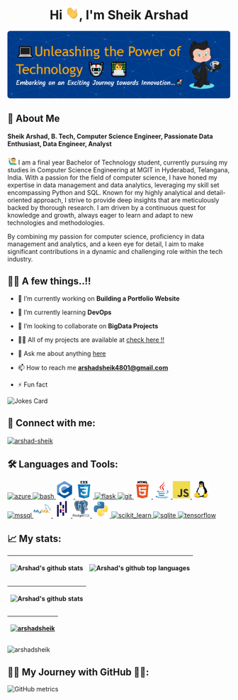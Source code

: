 <h1 align="center">Hi <img src="hands.gif" height="30" />, I'm Sheik Arshad</h1>

<p align="center">
<img src="github-header-image.png" alt="Sheik Arshad"/>
</p>

## 🚀 About Me

#### **Sheik Arshad**, B. Tech, Computer Science Engineer, Passionate Data Enthusiast, Data Engineer, Analyst

<img src="https://github.com/ArshadSheik/ArshadSheik/blob/master/about-me-gif.gif" height="20px" /> I am a final year Bachelor of Technology student, currently pursuing my studies in Computer Science Engineering at MGIT in Hyderabad, Telangana, India. With a passion for the field of computer science, I have honed my expertise in data management and data analytics, leveraging my skill set encompassing Python and SQL. Known for my highly analytical and detail-oriented approach, I strive to provide deep insights that are meticulously backed by thorough research. I am driven by a continuous quest for knowledge and growth, always eager to learn and adapt to new technologies and methodologies.

By combining my passion for computer science, proficiency in data management and analytics, and a keen eye for detail, I aim to make significant contributions in a dynamic and challenging role within the tech industry.

## 👨‍💻 A few things..!!

- 🔭 I’m currently working on **Building a Portfolio Website**

- 🌱 I’m currently learning **DevOps**

- 👯 I’m looking to collaborate on **BigData Projects**

- 👨‍💻 All of my projects are available at [check here !!](https://github.com/ArshadSheik)

- 💬 Ask me about anything [here](https://github.com/ArshadSheik/ArshadSheik/issues)

- 📫 How to reach me **arshadsheik4801@gmail.com**

- ⚡ Fun fact

![Jokes Card](https://readme-jokes.vercel.app/api)

<h2 align="left">👋 Connect with me:</h2>
<p align="left">
<a href="https://linkedin.com/in/arshad-sheik" target="blank"><img align="center" src="https://raw.githubusercontent.com/codemaker2015/github-profile-readme-generator/master/src/images/icons/Social/linked-in-alt.svg" alt="arshad-sheik" height="30" width="40" /></a>
</p>

<h2 align="left">🛠️ Languages and Tools:</h2>
<p align="left"> <a href="https://azure.microsoft.com/en-in/" target="_blank" rel="noreferrer"> <img src="https://www.vectorlogo.zone/logos/microsoft_azure/microsoft_azure-icon.svg" alt="azure" width="40" height="40"/> </a> <a href="https://www.gnu.org/software/bash/" target="_blank" rel="noreferrer"> <img src="https://www.vectorlogo.zone/logos/gnu_bash/gnu_bash-icon.svg" alt="bash" width="40" height="40"/> </a> <a href="https://www.cprogramming.com/" target="_blank" rel="noreferrer"> <img src="https://raw.githubusercontent.com/devicons/devicon/master/icons/c/c-original.svg" alt="c" width="40" height="40"/> </a> <a href="https://www.w3schools.com/css/" target="_blank" rel="noreferrer"> <img src="https://raw.githubusercontent.com/devicons/devicon/master/icons/css3/css3-original-wordmark.svg" alt="css3" width="40" height="40"/> </a> <a href="https://flask.palletsprojects.com/" target="_blank" rel="noreferrer"> <img src="https://www.vectorlogo.zone/logos/pocoo_flask/pocoo_flask-icon.svg" alt="flask" width="40" height="40"/> </a> <a href="https://git-scm.com/" target="_blank" rel="noreferrer"> <img src="https://www.vectorlogo.zone/logos/git-scm/git-scm-icon.svg" alt="git" width="40" height="40"/> </a> <a href="https://www.w3.org/html/" target="_blank" rel="noreferrer"> <img src="https://raw.githubusercontent.com/devicons/devicon/master/icons/html5/html5-original-wordmark.svg" alt="html5" width="40" height="40"/> </a> <a href="https://www.java.com" target="_blank" rel="noreferrer"> <img src="https://raw.githubusercontent.com/devicons/devicon/master/icons/java/java-original.svg" alt="java" width="40" height="40"/> </a> <a href="https://developer.mozilla.org/en-US/docs/Web/JavaScript" target="_blank" rel="noreferrer"> <img src="https://raw.githubusercontent.com/devicons/devicon/master/icons/javascript/javascript-original.svg" alt="javascript" width="40" height="40"/> </a> <a href="https://www.linux.org/" target="_blank" rel="noreferrer"> <img src="https://raw.githubusercontent.com/devicons/devicon/master/icons/linux/linux-original.svg" alt="linux" width="40" height="40"/> </a> <a href="https://www.microsoft.com/en-us/sql-server" target="_blank" rel="noreferrer"> <img src="https://www.svgrepo.com/show/303229/microsoft-sql-server-logo.svg" alt="mssql" width="40" height="40"/> </a> <a href="https://www.mysql.com/" target="_blank" rel="noreferrer"> <img src="https://raw.githubusercontent.com/devicons/devicon/master/icons/mysql/mysql-original-wordmark.svg" alt="mysql" width="40" height="40"/> </a> <a href="https://pandas.pydata.org/" target="_blank" rel="noreferrer"> <img src="https://raw.githubusercontent.com/devicons/devicon/2ae2a900d2f041da66e950e4d48052658d850630/icons/pandas/pandas-original.svg" alt="pandas" width="40" height="40"/> </a> <a href="https://www.postgresql.org" target="_blank" rel="noreferrer"> <img src="https://raw.githubusercontent.com/devicons/devicon/master/icons/postgresql/postgresql-original-wordmark.svg" alt="postgresql" width="40" height="40"/> </a> <a href="https://www.python.org" target="_blank" rel="noreferrer"> <img src="https://raw.githubusercontent.com/devicons/devicon/master/icons/python/python-original.svg" alt="python" width="40" height="40"/> </a> <a href="https://scikit-learn.org/" target="_blank" rel="noreferrer"> <img src="https://upload.wikimedia.org/wikipedia/commons/0/05/Scikit_learn_logo_small.svg" alt="scikit_learn" width="40" height="40"/> </a> <a href="https://www.sqlite.org/" target="_blank" rel="noreferrer"> <img src="https://www.vectorlogo.zone/logos/sqlite/sqlite-icon.svg" alt="sqlite" width="40" height="40"/> </a> <a href="https://www.tensorflow.org" target="_blank" rel="noreferrer"> <img src="https://www.vectorlogo.zone/logos/tensorflow/tensorflow-icon.svg" alt="tensorflow" width="40" height="40"/> </a> </p>

<h2 align="left">📈 My stats:</h2>

| <p><img align="center" src="https://github-readme-stats.vercel.app/api?username=arshadsheik&show_icons=true&include_all_commits=true&theme=radical&hide_border=true" alt="Arshad's github stats" /></p> | <p><img align="center" src="https://github-readme-stats.vercel.app/api/top-langs?username=arshadsheik&layout=compact&theme=radical&hide_border=true" alt="Arshad's github top languages" /></p> |
| ------------- | ------------- |


| <p><img align="center" src="https://github-readme-streak-stats.herokuapp.com/?user=arshadsheik&show_icons=true&include_all_commits=true&theme=radical&hide_border=true" alt="Arshad's github stats" /></p> |
| ------------- |


| <p align="left"> <a href="https://github.com/ryo-ma/github-profile-trophy"><img src="https://github-profile-trophy.vercel.app/?username=arshadsheik&theme=radical" alt="arshadsheik" /></a> </p> |
| ------------- |


<p align="left"> <img src="https://komarev.com/ghpvc/?username=arshadsheik&label=Profile%20views&color=0e75b6&style=flat" alt="arshadsheik" height="26"/> </p>

<h2 align="left">🧍‍♂️ My Journey with GitHub 🚀🚀:</h2>

![GitHub metrics](https://metrics.lecoq.io/ArshadSheik)
